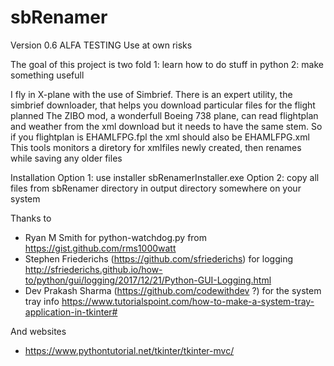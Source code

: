 # sbRenamer

Version 0.6
ALFA TESTING
Use at own risks


The goal of this project is two fold
1: learn how to do stuff in python
2: make something usefull

I fly in X-plane with the use of Simbrief. There is an expert utility, the simbrief downloader, 
that helps you download particular files for the flight planned
The ZIBO mod, a wonderfull Boeing 738 plane, can read flightplan and weather from the xml download
but it needs to have the same stem. 
So if you flightplan is EHAMLFPG.fpl the xml should also be EHAMLFPG.xml 
This tools monitors a diretory for xmlfiles newly created, then renames while saving any older files

Installation
Option 1: use installer sbRenamerInstaller.exe
Option 2: copy all files from sbRenamer directory in output directory somewhere on your system

Thanks to 
* Ryan M Smith for python-watchdog.py from https://gist.github.com/rms1000watt
* Stephen Friederichs (https://github.com/sfriederichs) for logging  
   http://sfriederichs.github.io/how-to/python/gui/logging/2017/12/21/Python-GUI-Logging.html
* Dev Prakash Sharma (https://github.com/codewithdev ?) for the system tray info 
   https://www.tutorialspoint.com/how-to-make-a-system-tray-application-in-tkinter#


And websites
* https://www.pythontutorial.net/tkinter/tkinter-mvc/
